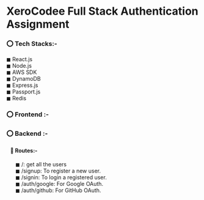 <h1> XeroCodee Full Stack Authentication Assignment</h1>

<h3>⭕ Tech Stacks:- </h3>
◼ React.js</br>  
◼ Node.js  </br>  
◼ AWS SDK</br>  
◼ DynamoDB</br>  
◼ Express.js</br>  
◼ Passport.js</br>  
◼ Redis</br>  

<h3>⭕ Frontend :- </h3>
<h3>⭕ Backend :- </h3>
<h4> &nbsp &nbsp🔷 Routes:-</h4>
&nbsp &nbsp&nbsp &nbsp◼ /: get all the users</br>  
&nbsp &nbsp&nbsp &nbsp◼ /signup: To register a new user.</br>  
&nbsp &nbsp&nbsp &nbsp◼ /signin: To login a registered user.</br>  
&nbsp &nbsp&nbsp &nbsp◼ /auth/google: For Google OAuth.</br>  
&nbsp &nbsp&nbsp &nbsp◼ /auth/github: For GitHub OAuth.</br>  




